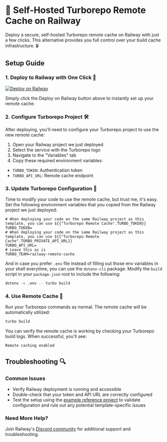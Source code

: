 # 🚂 Self-Hosted Turborepo Remote Cache on Railway

Deploy a secure, self-hosted Turborepo remote cache on Railway with just a few clicks. This alternative provides you full control over your build cache infrastructure. 🔒

## Setup Guide 

### 1. Deploy to Railway with One Click 🎯  
[![Deploy on Railway](https://railway.com/button.svg)](https://railway.app/template/tRFTHR?referralCode=chIZYq)

Simply click the Deploy on Railway button above to instantly set up your remote cache.

### 2. Configure Turborepo Project 🛠️

After deploying, you'll need to configure your Turborepo project to use the new remote cache:

1. Open your Railway project we just deployed
2. Select the service with the Turborepo logo
3. Navigate to the "Variables" tab
4. Copy these required environment variables:
  - `TURBO_TOKEN`: Authentication token
  - `TURBO_API_URL`: Remote cache endpoint

### 3. Update Turborepo Configuration 📝

Time to modify your code to use the remote cache, but trust me, it's easy.  
Set the following environment variables that you copied from the Railway project we just deployed:

```properties
# When deploying your code on the same Railway project as this template, you can use ${{"Turborepo Remote Cache".TURBO_TOKEN}}
TURBO_TOKEN=
# When deploying your code on the same Railway project as this template, you can use ${{"Turborepo Remote Cache".TURBO_PRIVATE_API_URL}}
TURBO_API_URL= 
# Leave this as is
TURBO_TEAM=railway-remote-cache
```

And in case you prefer `.env` file instead of filling out those env variables in your shell everytime, you can use the `dotenv-cli` package.
Modify the `build` script in your `package.json` root to include the following:

```bash
dotenv -e .env -- turbo build
```

### 4. Use Remote Cache 🎉

Run your Turborepo commands as normal. The remote cache will be automatically utilized:

```bash
turbo build
```
You can verify the remote cache is working by checking your Turborepo build logs. When successful, you'll see:

```
Remote caching enabled
```

## Troubleshooting 🔍

### Common Issues
- Verify Railway deployment is running and accessible
- Double-check that your token and API URL are correctly configured
- Test the setup using the [example reference project](https://github.com/ThallesP/remote-cache-railway) to validate configuration and rule out any potential template-specific issues

### Need More Help?
Join Railway's [Discord community](https://discord.gg/railway) for additional support and troubleshooting. 